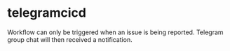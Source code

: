 # telegramcicd
Workflow can only be triggered when an issue is being reported.
Telegram group chat will then received a notification.
